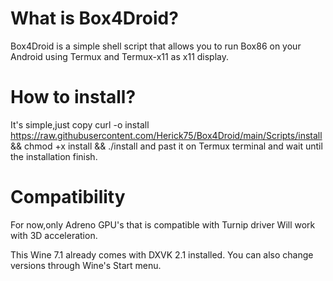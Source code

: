 # What is Box4Droid?

Box4Droid is a simple shell script that allows you to run
Box86 on your Android using Termux and Termux-x11
as x11 display.

# How to install?

It's simple,just copy curl -o install https://raw.githubusercontent.com/Herick75/Box4Droid/main/Scripts/install && chmod +x install && ./install
and past it on Termux terminal and wait until the installation finish.

# Compatibility

For now,only Adreno GPU's that is compatible with
Turnip driver Will work with 3D acceleration.

This Wine 7.1 already comes with DXVK 2.1 installed. You can also change versions through Wine's Start menu.
